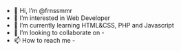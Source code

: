 - 👋 Hi, I’m @frnssmmr
- 👀 I’m interested in Web Developer
- 🌱 I’m currently learning HTML&CSS, PHP and Javascript
- 💞️ I’m looking to collaborate on -
- 📫 How to reach me -

<!---
frnssmmr/frnssmmr is a ✨ special ✨ repository because its `README.md` (this file) appears on your GitHub profile.
You can click the Preview link to take a look at your changes.
--->
